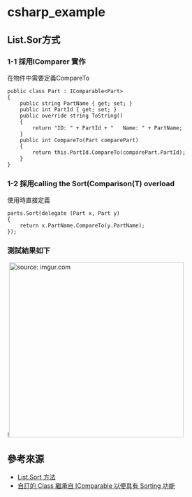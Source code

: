 # csharp_example

## List<T>.Sor方式


### 1-1 採用IComparer<T> 實作

在物件中需要定義CompareTo
```
public class Part : IComparable<Part>
{
    public string PartName { get; set; }
    public int PartId { get; set; }
    public override string ToString()
    {
        return "ID: " + PartId + "   Name: " + PartName;
    }
    public int CompareTo(Part comparePart)
    {
	    return this.PartId.CompareTo(comparePart.PartId);
    }
}
```

### 1-2 採用calling the Sort(Comparison(T) overload

使用時直接定義

```
parts.Sort(delegate (Part x, Part y)
{
	return x.PartName.CompareTo(y.PartName);
});
```


### 測試結果如下

!<a href="https://imgur.com/m9Ozdek"><img src="https://i.imgur.com/m9Ozdek.png" title="source: imgur.com" width="400px" /></a>

## 參考來源

- [List<T>.Sort 方法][1]
- [自訂的 Class 繼承自 IComparable 以便具有 Sorting 功能][2]


[1]:https://docs.microsoft.com/zh-tw/dotnet/api/system.collections.generic.list-1.sort?view=net-6.0
[2]:https://py3939.pixnet.net/blog/post/28315118-%5Bc%23%5D%E8%87%AA%E8%A8%82%E7%9A%84-class-%E7%B9%BC%E6%89%BF%E8%87%AA-icomparable-%E4%BB%A5%E4%BE%BF%E5%85%B7%E6%9C%89-sorti
